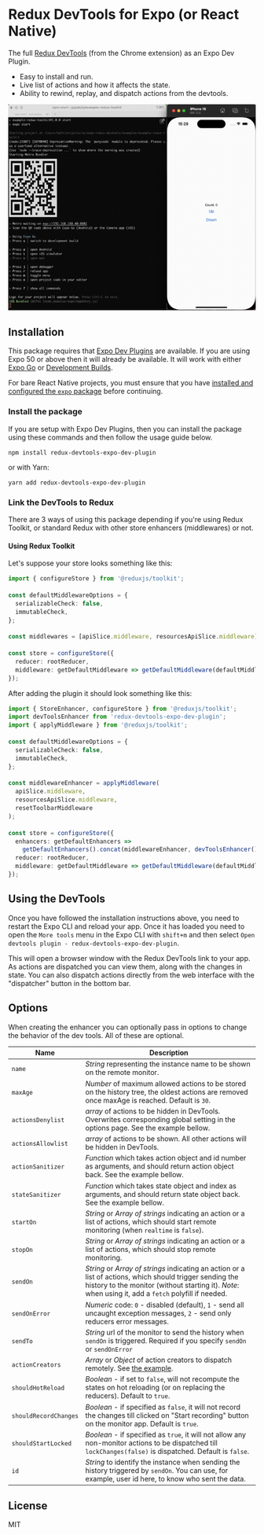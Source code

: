 # Redux DevTools for Expo (or React Native)

The full [Redux DevTools](https://github.com/reduxjs/redux-devtools/) (from the Chrome extension) as an Expo Dev Plugin.

- Easy to install and run.
- Live list of actions and how it affects the state.
- Ability to rewind, replay, and dispatch actions from the devtools.

![Demo of redux-devtools-expo-dev-plugin](./.github/images/demo.gif)

## Installation

This package requires that [Expo Dev Plugins](https://docs.expo.dev/debugging/devtools-plugins/) are available. If you are using Expo 50 or above then it will already be available. It will work with either [Expo Go](https://docs.expo.dev/get-started/expo-go/) or [Development Builds](https://docs.expo.dev/develop/development-builds/introduction/).

For bare React Native projects, you must ensure that you have [installed and configured the `expo` package](https://docs.expo.dev/bare/installing-expo-modules/) before continuing.

### Install the package

If you are setup with Expo Dev Plugins, then you can install the package using these commands and then follow the usage guide below.

```
npm install redux-devtools-expo-dev-plugin
```

or with Yarn:

```
yarn add redux-devtools-expo-dev-plugin
```

### Link the DevTools to Redux

There are 3 ways of using this package depending if you're using Redux Toolkit, or standard Redux with other store enhancers (middlewares) or not.

#### Using Redux Toolkit
Let's suppose your store looks something like this:

```ts
import { configureStore } from '@reduxjs/toolkit';

const defaultMiddlewareOptions = {
  serializableCheck: false,
  immutableCheck,
};

const middlewares = [apiSlice.middleware, resourcesApiSlice.middleware];

const store = configureStore({
  reducer: rootReducer,
  middleware: getDefaultMiddleware => getDefaultMiddleware(defaultMiddlewareOptions).concat(middlewares),
});
```

After adding the plugin it should look something like this:


```ts
import { StoreEnhancer, configureStore } from '@reduxjs/toolkit';
import devToolsEnhancer from 'redux-devtools-expo-dev-plugin';
import { applyMiddleware } from '@reduxjs/toolkit';

const defaultMiddlewareOptions = {
  serializableCheck: false,
  immutableCheck,
};

const middlewareEnhancer = applyMiddleware(
  apiSlice.middleware,
  resourcesApiSlice.middleware,
  resetToolbarMiddleware
);

const store = configureStore({
  enhancers: getDefaultEnhancers =>
    getDefaultEnhancers().concat(middlewareEnhancer, devToolsEnhancer() as StoreEnhancer),
  reducer: rootReducer,
  middleware: getDefaultMiddleware => getDefaultMiddleware(defaultMiddlewareOptions),
});
```

## Using the DevTools

Once you have followed the installation instructions above, you need to restart the Expo CLI and reload your app. Once it has loaded you need to open the `More tools` menu in the Expo CLI with `shift+m` and then select `Open devtools plugin - redux-devtools-expo-dev-plugin`.

This will open a browser window with the Redux DevTools link to your app. As actions are dispatched you can view them, along with the changes in state. You can also dispatch actions directly from the web interface with the "dispatcher" button in the bottom bar.

## Options

When creating the enhancer you can optionally pass in options to change the behavior of the dev tools. All of these are optional.

| Name                  | Description                                                                                                                                                                                                       |
| --------------------- | ----------------------------------------------------------------------------------------------------------------------------------------------------------------------------------------------------------------- |
| `name`                | _String_ representing the instance name to be shown on the remote monitor.                                                                                                                                        |
| `maxAge`              | _Number_ of maximum allowed actions to be stored on the history tree, the oldest actions are removed once maxAge is reached. Default is `30`.                                                                     |
| `actionsDenylist`     | _array_ of actions to be hidden in DevTools. Overwrites corresponding global setting in the options page. See the example bellow.                                                                                 |
| `actionsAllowlist`    | _array_ of actions to be shown. All other actions will be hidden in DevTools.                                                                                                                                     |
| `actionSanitizer`     | _Function_ which takes action object and id number as arguments, and should return action object back. See the example bellow.                                                                                    |
| `stateSanitizer`      | _Function_ which takes state object and index as arguments, and should return state object back. See the example bellow.                                                                                          |
| `startOn`             | _String_ or _Array of strings_ indicating an action or a list of actions, which should start remote monitoring (when `realtime` is `false`).                                                                      |
| `stopOn`              | _String_ or _Array of strings_ indicating an action or a list of actions, which should stop remote monitoring.                                                                                                    |
| `sendOn`              | _String_ or _Array of strings_ indicating an action or a list of actions, which should trigger sending the history to the monitor (without starting it). _Note_: when using it, add a `fetch` polyfill if needed. |
| `sendOnError`         | _Numeric_ code: `0` - disabled (default), `1` - send all uncaught exception messages, `2` - send only reducers error messages.                                                                                    |
| `sendTo`              | _String_ url of the monitor to send the history when `sendOn` is triggered. Required if you specify `sendOn` or `sendOnError`                                                                                     |
| `actionCreators`      | _Array_ or _Object_ of action creators to dispatch remotely. See [the example](https://github.com/zalmoxisus/remote-redux-devtools/commit/b54652930dfd4e057991df8471c343957fd7bff7).                              |
| `shouldHotReload`     | _Boolean_ - if set to `false`, will not recompute the states on hot reloading (or on replacing the reducers). Default to `true`.                                                                                  |
| `shouldRecordChanges` | _Boolean_ - if specified as `false`, it will not record the changes till clicked on "Start recording" button on the monitor app. Default is `true`.                                                               |
| `shouldStartLocked`   | _Boolean_ - if specified as `true`, it will not allow any non-monitor actions to be dispatched till `lockChanges(false)` is dispatched. Default is `false`.                                                       |
| `id`                  | _String_ to identify the instance when sending the history triggered by `sendOn`. You can use, for example, user id here, to know who sent the data.                                                              |

## License

MIT
